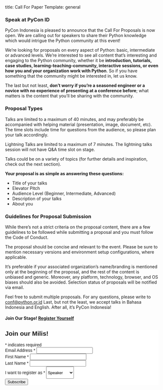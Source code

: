 title: Call For Paper
Template: general

### Speak at PyCon ID

PyCon Indonesia is pleased to announce that the Call For Proposals is now open. We are calling out for speakers to share their Python knowledge which would intrigue the Python community at this event!

We’re looking for proposals on every aspect of Python: basic, intermediate or advanced levels. We’re interested to see all content that’s interesting and engaging to the Python community, whether it be **introduction, tutorials, case studies, learning-teaching-community, interactive sessions, or even how you and your organization work with Python**. So if you have something that the community might be interested in, let us know.

The last but not least, **don’t worry if you’re a seasoned engineer or a novice with no experience of presenting at a conference before**; what matters is the content that you’ll be sharing with the community.

### Proposal Types

Talks are limited to a maximum of 40 minutes, and may preferably be accompanied with helping material (presentation, image, document, etc). The time slots include time for questions from the audience, so please plan your talk accordingly.

Lightning Talks are limited to a maximum of 7 minutes. The lightning talks session will not have Q&A time slot on stage.

Talks could be on a variety of topics (for further details and inspiration, check out the next section).

**Your proposal is as simple as answering these questions:**

* Title of your talks
* Elevator Pitch
* Audience Level (Beginner, Intermediate, Advanced)
* Description of your talks
* About you


### Guidelines for Proposal Submission

While there’s not a strict criteria on the proposal content, there are a few guidelines to be followed while submitting a proposal and you must follow the Code of Conduct.

The proposal should be concise and relevant to the event. Please be sure to mention necessary versions and environment setup configurations, where applicable.

It’s preferable if your associated organization’s name/branding is mentioned only at the beginning of the proposal, and the rest of the content is unbiased and generic. Moreover, any platform, technology, browser, and OS biases should also be avoided. Selection status of proposals will be notified via email.

Feel free to submit multiple proposals. For any questions, please write to conf@python.or.id Last, but not the least, we accept talks in Bahasa Indonesia and English. After all, it’s PyCon Indonesia!


#### Join Our Stage! [Register Yourself](https://www.papercall.io/pyconid2019)

<!-- Begin Mailchimp Signup Form -->
<link href="//cdn-images.mailchimp.com/embedcode/classic-10_7.css" rel="stylesheet" type="text/css">
<style type="text/css">
	#mc_embed_signup{background:#fff; clear:left; font:14px Helvetica,Arial,sans-serif; }
	/* Add your own Mailchimp form style overrides in your site stylesheet or in this style block.
	   We recommend moving this block and the preceding CSS link to the HEAD of your HTML file. */
</style>
<div id="mc_embed_signup" style="width:100%">
<form action="https://github.us19.list-manage.com/subscribe/post?u=ba3b5bb042f8cf90f9423c062&amp;id=de164d6ce0" method="post" id="mc-embedded-subscribe-form" name="mc-embedded-subscribe-form" class="validate" target="_blank" novalidate>
    <div id="mc_embed_signup_scroll">
	<h2>Join our Milis!</h2>
<div class="indicates-required"><span class="asterisk">*</span> indicates required</div>
<div class="mc-field-group">
	<label for="mce-EMAIL">Email Address  <span class="asterisk">*</span>
</label>
	<input type="email" value="" name="EMAIL" class="required email" id="mce-EMAIL">
</div>
<div class="mc-field-group">
	<label for="mce-FNAME">First Name  <span class="asterisk">*</span>
</label>
	<input type="text" value="" name="FNAME" class="required" id="mce-FNAME">
</div>
<div class="mc-field-group">
	<label for="mce-LNAME">Last Name  <span class="asterisk">*</span>
</label>
	<input type="text" value="" name="LNAME" class="required" id="mce-LNAME">
</div>
<div class="mc-field-group">
	<label for="mce-MMERGE5">I want to register as  <span class="asterisk">*</span>
</label>
	<select name="MMERGE5" class="required" id="mce-MMERGE5" style="height:40px">
	<option value="Speaker">Speaker</option>
    <option value="Participant">Participant</option>
    <option value="Sponsor">Sponsor</option>
    <option value="Partnership">Partnership</option>
	</select>
</div>
	<div id="mce-responses" class="clear">
		<div class="response" id="mce-error-response" style="display:none"></div>
		<div class="response" id="mce-success-response" style="display:none"></div>
	</div>    <!-- real people should not fill this in and expect good things - do not remove this or risk form bot signups-->
    <div style="position: absolute; left: -5000px;" aria-hidden="true"><input type="text" name="b_ba3b5bb042f8cf90f9423c062_de164d6ce0" tabindex="-1" value=""></div>
    <div class="clear"><input type="submit" value="Subscribe" name="subscribe" id="mc-embedded-subscribe" class="button"></div>
    </div>
</form>
</div>
<script type='text/javascript' src='//s3.amazonaws.com/downloads.mailchimp.com/js/mc-validate.js'>
</script><script type='text/javascript'>(function($) {window.fnames = new Array(); window.ftypes = new Array();fnames[0]='EMAIL';ftypes[0]='email';fnames[1]='FNAME';ftypes[1]='text';fnames[2]='LNAME';ftypes[2]='text';fnames[3]='ADDRESS';ftypes[3]='address';fnames[4]='PHONE';ftypes[4]='phone';fnames[5]='MMERGE5';ftypes[5]='dropdown';}(jQuery));var $mcj = jQuery.noConflict(true);</script>
<!--End mc_embed_signup-->